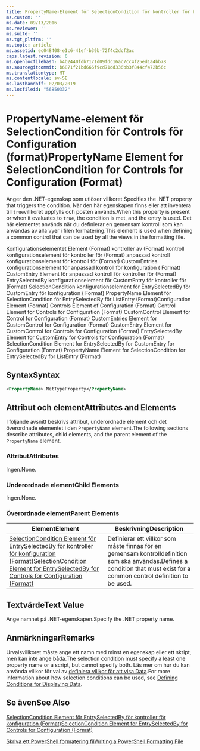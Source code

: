 ```yaml
---
title: PropertyName-Element för SelectionCondition för kontroller för konfiguration (Format) | Microsoft Docs
ms.custom: ''
ms.date: 09/13/2016
ms.reviewer: ''
ms.suite: ''
ms.tgt_pltfrm: ''
ms.topic: article
ms.assetid: ec048408-e1c6-41ef-b39b-72f4c2dcf2ac
caps.latest.revision: 6
ms.openlocfilehash: b4b2440fdb7171d09fdc16ac7cc4f25ed1a4bb78
ms.sourcegitcommit: b6871f21bd666f9cd71dd336bb3f844cf472b56c
ms.translationtype: MT
ms.contentlocale: sv-SE
ms.lasthandoff: 02/03/2019
ms.locfileid: "56850332"
---
```

# <a name="propertyname-element-for-selectioncondition-for-controls-for-configuration-format"></a><span data-ttu-id="61877-102">PropertyName-element för SelectionCondition för Controls för Configuration (format)</span><span class="sxs-lookup"><span data-stu-id="61877-102">PropertyName Element for SelectionCondition for Controls for Configuration (Format)</span></span>

<span data-ttu-id="61877-103">Anger den .NET-egenskap som utlöser villkoret.</span><span class="sxs-lookup"><span data-stu-id="61877-103">Specifies the .NET property that triggers the condition.</span></span> <span data-ttu-id="61877-104">När den här egenskapen finns eller att inventera till `true`villkoret uppfylls och posten används.</span><span class="sxs-lookup"><span data-stu-id="61877-104">When this property is present or when it evaluates to `true`, the condition is met, and the entry is used.</span></span> <span data-ttu-id="61877-105">Det här elementet används när du definierar en gemensam kontroll som kan användas av alla vyer i filen formatering.</span><span class="sxs-lookup"><span data-stu-id="61877-105">This element is used when defining a common control that can be used by all the views in the formatting file.</span></span>

<span data-ttu-id="61877-106">Konfigurationselementet Element (Format) kontroller av (Format) kontroll konfigurationselement för kontroller för (Format) anpassad kontroll konfigurationselement för kontroll för (Format) CustomEntries konfigurationselement för anpassad kontroll för konfiguration ( Format) CustomEntry Element för anpassad kontroll för kontroller för (Format) EntrySelectedBy konfigurationselement för CustomEntry för kontroller för (Format) SelectionCondition konfigurationselement för EntrySelectedBy för CustomEntry för konfiguration ( Format) PropertyName Element för SelectionCondition för EntrySelectedBy för ListEntry (Format)</span><span class="sxs-lookup"><span data-stu-id="61877-106">Configuration Element (Format) Controls Element of Configuration (Format) Control Element for Controls for Configuration (Format) CustomControl Element for Control for Configuration (Format) CustomEntries Element for CustomControl for Configuration (Format) CustomEntry Element for CustomControl for Controls for Configuration (Format) EntrySelectedBy Element for CustomEntry for Controls for Configuration (Format) SelectionCondition Element for EntrySelectedBy for CustomEntry for Configuration (Format) PropertyName Element for SelectionCondition for EntrySelectedBy for ListEntry (Format)</span></span>

## <a name="syntax"></a><span data-ttu-id="61877-107">Syntax</span><span class="sxs-lookup"><span data-stu-id="61877-107">Syntax</span></span>

```xml
<PropertyName>.NetTypeProperty</PropertyName>
```

## <a name="attributes-and-elements"></a><span data-ttu-id="61877-108">Attribut och element</span><span class="sxs-lookup"><span data-stu-id="61877-108">Attributes and Elements</span></span>

<span data-ttu-id="61877-109">I följande avsnitt beskrivs attribut, underordnade element och det överordnade elementet i den `PropertyName` element.</span><span class="sxs-lookup"><span data-stu-id="61877-109">The following sections describe attributes, child elements, and the parent element of the `PropertyName` element.</span></span>

### <a name="attributes"></a><span data-ttu-id="61877-110">Attribut</span><span class="sxs-lookup"><span data-stu-id="61877-110">Attributes</span></span>

<span data-ttu-id="61877-111">Ingen.</span><span class="sxs-lookup"><span data-stu-id="61877-111">None.</span></span>

### <a name="child-elements"></a><span data-ttu-id="61877-112">Underordnade element</span><span class="sxs-lookup"><span data-stu-id="61877-112">Child Elements</span></span>

<span data-ttu-id="61877-113">Ingen.</span><span class="sxs-lookup"><span data-stu-id="61877-113">None.</span></span>

### <a name="parent-elements"></a><span data-ttu-id="61877-114">Överordnade element</span><span class="sxs-lookup"><span data-stu-id="61877-114">Parent Elements</span></span>

|<span data-ttu-id="61877-115">Element</span><span class="sxs-lookup"><span data-stu-id="61877-115">Element</span></span>|<span data-ttu-id="61877-116">Beskrivning</span><span class="sxs-lookup"><span data-stu-id="61877-116">Description</span></span>|
|-------------|-----------------|
|[<span data-ttu-id="61877-117">SelectionCondition Element för EntrySelectedBy för kontroller för konfiguration (Format)</span><span class="sxs-lookup"><span data-stu-id="61877-117">SelectionCondition Element for EntrySelectedBy for Controls for Configuration (Format)</span></span>](./selectioncondition-element-for-entryselectedby-for-controls-for-configuration-format.md)|<span data-ttu-id="61877-118">Definierar ett villkor som måste finnas för en gemensam kontrolldefinition som ska användas.</span><span class="sxs-lookup"><span data-stu-id="61877-118">Defines a condition that must exist for a common control definition to be used.</span></span>|

## <a name="text-value"></a><span data-ttu-id="61877-119">Textvärde</span><span class="sxs-lookup"><span data-stu-id="61877-119">Text Value</span></span>

<span data-ttu-id="61877-120">Ange namnet på .NET-egenskapen.</span><span class="sxs-lookup"><span data-stu-id="61877-120">Specify the .NET property name.</span></span>

## <a name="remarks"></a><span data-ttu-id="61877-121">Anmärkningar</span><span class="sxs-lookup"><span data-stu-id="61877-121">Remarks</span></span>

<span data-ttu-id="61877-122">Urvalsvillkoret måste ange ett namn med minst en egenskap eller ett skript, men kan inte ange båda.</span><span class="sxs-lookup"><span data-stu-id="61877-122">The selection condition must specify a least one property name or a script, but cannot specify both.</span></span> <span data-ttu-id="61877-123">Läs mer om hur du kan använda villkor för val av [definiera villkor för att visa Data](./defining-conditions-for-displaying-data.md).</span><span class="sxs-lookup"><span data-stu-id="61877-123">For more information about how selection conditions can be used, see [Defining Conditions for Displaying Data](./defining-conditions-for-displaying-data.md).</span></span>

## <a name="see-also"></a><span data-ttu-id="61877-124">Se även</span><span class="sxs-lookup"><span data-stu-id="61877-124">See Also</span></span>

[<span data-ttu-id="61877-125">SelectionCondition Element för EntrySelectedBy för kontroller för konfiguration (Format)</span><span class="sxs-lookup"><span data-stu-id="61877-125">SelectionCondition Element for EntrySelectedBy for Controls for Configuration (Format)</span></span>](./selectioncondition-element-for-entryselectedby-for-controls-for-configuration-format.md)

[<span data-ttu-id="61877-126">Skriva ett PowerShell formatering fil</span><span class="sxs-lookup"><span data-stu-id="61877-126">Writing a PowerShell Formatting File</span></span>](./writing-a-powershell-formatting-file.md)
